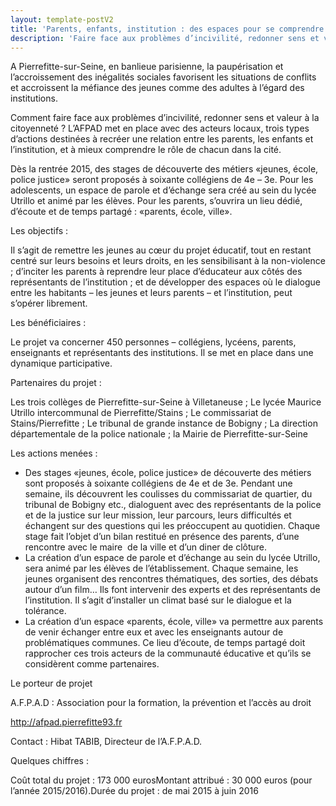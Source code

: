 ```yaml
---
layout: template-postV2
title: 'Parents, enfants, institution : des espaces pour se comprendre'
description: 'Faire face aux problèmes d’incivilité, redonner sens et valeur à la citoyenneté. A Pierrefitte-sur-Seine (93), l’AFPAD met en place des actions avec des acteurs locaux.'
---
```


A Pierrefitte-sur-Seine, en banlieue parisienne, la paupérisation et l’accroissement des inégalités sociales favorisent les situations de conflits et accroissent la méfiance des jeunes comme des adultes à l’égard des institutions.

Comment faire face aux problèmes d’incivilité, redonner sens et valeur à la citoyenneté ? L’AFPAD met en place avec des acteurs locaux, trois types d’actions destinées à recréer une relation entre les parents, les enfants et l’institution, et à mieux comprendre le rôle de chacun dans la cité.

Dès la rentrée 2015, des stages de découverte des métiers «jeunes, école, police justice» seront proposés à soixante collégiens de 4e – 3e. Pour les adolescents, un espace de parole et d’échange sera créé au sein du lycée Utrillo et animé par les élèves. Pour les parents, s’ouvrira un lieu dédié, d’écoute et de temps partagé : «parents, école, ville».



Les objectifs :

Il s’agit de remettre les jeunes au cœur du projet éducatif, tout en restant centré sur leurs besoins et leurs droits, en les sensibilisant à la non-violence ; d’inciter les parents à reprendre leur place d’éducateur aux côtés des représentants de l’institution ; et de développer des espaces où le dialogue entre les habitants – les jeunes et leurs parents – et l’institution, peut s’opérer librement.



Les bénéficiaires :

Le projet va concerner 450 personnes – collégiens, lycéens, parents, enseignants et représentants des institutions. Il se met en place dans une dynamique participative.



Partenaires du projet :

Les trois collèges de Pierrefitte-sur-Seine à Villetaneuse ; Le lycée Maurice Utrillo intercommunal de Pierrefitte/Stains ; Le commissariat de Stains/Pierrefitte ; Le tribunal de grande instance de Bobigny ; La direction départementale de la police nationale ; la Mairie de Pierrefitte-sur-Seine



Les actions menées :

* Des stages «jeunes, école, police justice» de découverte des métiers sont proposés à soixante collégiens de 4e et de 3e. Pendant une semaine, ils découvrent les coulisses du commissariat de quartier, du tribunal de Bobigny etc., dialoguent avec des représentants de la police et de la justice sur leur mission, leur parcours, leurs difficultés et échangent sur des questions qui les préoccupent au quotidien. Chaque stage fait l’objet d’un bilan restitué en présence des parents, d’une rencontre avec le maire  de la ville et d’un diner de clôture.
* La création d’un espace de parole et d’échange au sein du lycée Utrillo, sera animé par les élèves de l’établissement. Chaque semaine, les jeunes organisent des rencontres thématiques, des sorties, des débats autour d’un film… Ils font intervenir des experts et des représentants de l’institution. Il s’agit d’installer un climat basé sur le dialogue et la tolérance.
* La création d’un espace «parents, école, ville» va permettre aux parents de venir échanger entre eux et avec les enseignants autour de problématiques communes. Ce lieu d’écoute, de temps partagé doit rapprocher ces trois acteurs de la communauté éducative et qu’ils se considèrent comme partenaires.




Le porteur de projet

A.F.P.A.D : Association pour la formation, la prévention et l’accès au droit

http://afpad.pierrefitte93.fr

Contact : Hibat TABIB, Directeur de l’A.F.P.A.D.



Quelques chiffres :

Coût total du projet : 173 000 eurosMontant attribué : 30 000 euros (pour l’année 2015/2016).Durée du projet : de mai 2015 à juin 2016
